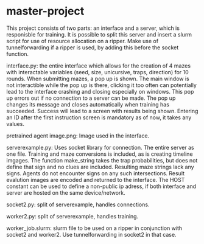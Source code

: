 # master-project
This project consists of two parts: an interface and a server, which is responisble for training. It is possible to split this server and insert a slurm script for use of resource allocation on a ripper. Make use of tunnelforwarding if a ripper is used, by adding this before the socket function. 

interface.py: the entire interface which allows for the creation of 4 mazes with interactable variables (seed, size, unicursive, traps, direction) for 10 rounds. When submitting mazes, a pop up is shown. The main window is not interactible while the pop up is there, clicking it too often can potentially lead to the interface crashing and closing especially on windows. This pop up errors out if no connection to a server can be made. The pop up changes its message and closes automatically when training has succeeded. Success will lead to a screen with results being shown. Entering an ID after the first instruction screen is mandatory as of now, it takes any values.

pretrained agent image.png: Image used in the interface.

serverexample.py: Uses socket library for connection. The entire server as one file. Training and maze conversions is included, as is creating timeline imgages. The function make_string takes the trap probabilities, but does not define that sign and no clues are included. Resulting maze strings lack any signs. Agents do not encounter signs on any such intersections. Result evalution images are encoded and returned to the interface. The HOST constant can be used to define a non-public ip adress, if both interface and server are hosted on the same device/network.

socket2.py: split of serverexample, handles connections.

worker2.py: split of serverexample, handles training.

worker_job.slurm: slurm file to be used on a ripper in conjunction with socket2 and worker2. Use tunnelforwarding in socket2 in that case.
